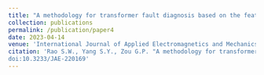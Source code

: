 ```yaml
---
title: "A methodology for transformer fault diagnosis based on the feature extraction from DGA data"
collection: publications
permalink: /publication/paper4
date: 2023-04-14
venue: 'International Journal of Applied Electromagnetics and Mechanics'
citation: 'Rao S.W., Yang S.Y., Zou G.P. "A methodology for transformer fault diagnosis based on the feature extraction from DGA data", International Journal of Applied Electromagnetics and Mechanics, 71(S1), S313–S320,
doi:10.3233/JAE-220169'
---
```


